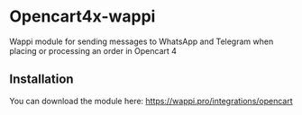 # Opencart4x-wappi
Wappi module for sending messages to WhatsApp and Telegram when placing or processing an order in Opencart 4
## Installation
You can download the module here: https://wappi.pro/integrations/opencart